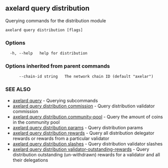 ## axelard query distribution

Querying commands for the distribution module

```
axelard query distribution [flags]
```

### Options

```
  -h, --help   help for distribution
```

### Options inherited from parent commands

```
      --chain-id string   The network chain ID (default "axelar")
```

### SEE ALSO

- [axelard query](axelard_query.md)	 - Querying subcommands
- [axelard query distribution commission](axelard_query_distribution_commission.md)	 - Query distribution validator commission
- [axelard query distribution community-pool](axelard_query_distribution_community-pool.md)	 - Query the amount of coins in the community pool
- [axelard query distribution params](axelard_query_distribution_params.md)	 - Query distribution params
- [axelard query distribution rewards](axelard_query_distribution_rewards.md)	 - Query all distribution delegator rewards or rewards from a particular validator
- [axelard query distribution slashes](axelard_query_distribution_slashes.md)	 - Query distribution validator slashes
- [axelard query distribution validator-outstanding-rewards](axelard_query_distribution_validator-outstanding-rewards.md)	 - Query distribution outstanding (un-withdrawn) rewards for a validator and all their delegations
